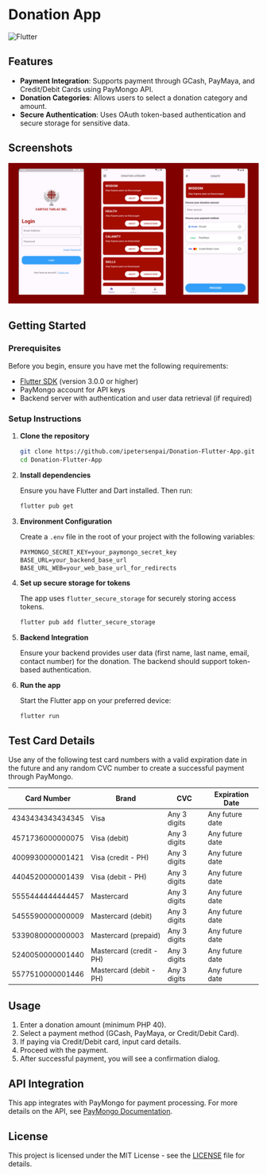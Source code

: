 
# Donation App
![Flutter](https://img.shields.io/badge/Flutter-%2302569B.svg?style=for-the-badge&logo=Flutter&logoColor=white)

## Features

- **Payment Integration**: Supports payment through GCash, PayMaya, and Credit/Debit Cards using PayMongo API.
- **Donation Categories**: Allows users to select a donation category and amount.
- **Secure Authentication**: Uses OAuth token-based authentication and secure storage for sensitive data.

## Screenshots

![App Screenshot](screenshots/presentation.png)

## Getting Started

### Prerequisites

Before you begin, ensure you have met the following requirements:

- [Flutter SDK](https://flutter.dev/docs/get-started/install) (version 3.0.0 or higher)
- PayMongo account for API keys
- Backend server with authentication and user data retrieval (if required)

### Setup Instructions

1. **Clone the repository**

   ```bash
   git clone https://github.com/ipetersenpai/Donation-Flutter-App.git
   cd Donation-Flutter-App
   ```

2. **Install dependencies**

   Ensure you have Flutter and Dart installed. Then run:

   ```bash
   flutter pub get
   ```

3. **Environment Configuration**

   Create a `.env` file in the root of your project with the following variables:

   ```plaintext
   PAYMONGO_SECRET_KEY=your_paymongo_secret_key
   BASE_URL=your_backend_base_url
   BASE_URL_WEB=your_web_base_url_for_redirects
   ```

4. **Set up secure storage for tokens**

   The app uses `flutter_secure_storage` for securely storing access tokens.

   ```bash
   flutter pub add flutter_secure_storage
   ```

5. **Backend Integration**

   Ensure your backend provides user data (first name, last name, email, contact number) for the donation. The backend should support token-based authentication.

6. **Run the app**

   Start the Flutter app on your preferred device:

   ```bash
   flutter run
   ```

## Test Card Details

Use any of the following test card numbers with a valid expiration date in the future and any random CVC number to create a successful payment through PayMongo.

| Card Number         | Brand             | CVC           | Expiration Date  |
|---------------------|-------------------|---------------|------------------|
| 4343434343434345     | Visa              | Any 3 digits  | Any future date  |
| 4571736000000075     | Visa (debit)      | Any 3 digits  | Any future date  |
| 4009930000001421     | Visa (credit - PH)| Any 3 digits  | Any future date  |
| 4404520000001439     | Visa (debit - PH) | Any 3 digits  | Any future date  |
| 5555444444444457     | Mastercard        | Any 3 digits  | Any future date  |
| 5455590000000009     | Mastercard (debit)| Any 3 digits  | Any future date  |
| 5339080000000003     | Mastercard (prepaid) | Any 3 digits | Any future date |
| 5240050000001440     | Mastercard (credit - PH) | Any 3 digits | Any future date |
| 5577510000001446     | Mastercard (debit - PH) | Any 3 digits | Any future date |

## Usage

1. Enter a donation amount (minimum PHP 40).
2. Select a payment method (GCash, PayMaya, or Credit/Debit Card).
3. If paying via Credit/Debit card, input card details.
4. Proceed with the payment.
5. After successful payment, you will see a confirmation dialog.

## API Integration

This app integrates with PayMongo for payment processing. For more details on the API, see [PayMongo Documentation](https://developers.paymongo.com/docs).

## License

This project is licensed under the MIT License - see the [LICENSE](LICENSE) file for details.
